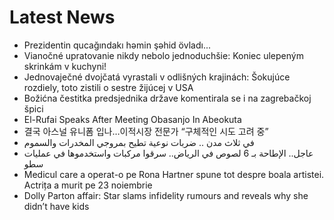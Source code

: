 # Latest News
-  Prezidentin qucağındakı həmin şəhid övladı...
-  Vianočné upratovanie nikdy nebolo jednoduchšie: Koniec ulepeným skrinkám v kuchyni!
-  Jednovaječné dvojčatá vyrastali v odlišných krajinách: Šokujúce rozdiely, toto zistili o sestre žijúcej v USA
-  Božićna čestitka predsjednika države komentirala se i na zagrebačkoj špici
-  El-Rufai Speaks After Meeting Obasanjo In Abeokuta
-  결국 아스널 유니폼 입나…이적시장 전문가 “구체적인 시도 고려 중”
-  في ثلاث مدن .. ضربات نوعية تطيح بمروجي المخدرات والسموم
-  عاجل.. الإطاحة بـ 6 لصوص في الرياض.. سرقوا مركبات واستخدموها في عمليات سطو
-  Medicul care a operat-o pe Rona Hartner spune tot despre boala artistei. Actrița a murit pe 23 noiembrie
-  Dolly Parton affair: Star slams infidelity rumours and reveals why she didn’t have kids
